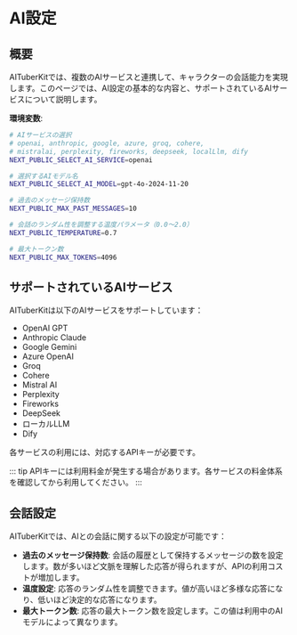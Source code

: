 # AI設定

## 概要

AITuberKitでは、複数のAIサービスと連携して、キャラクターの会話能力を実現します。このページでは、AI設定の基本的な内容と、サポートされているAIサービスについて説明します。

**環境変数**:

```bash
# AIサービスの選択
# openai, anthropic, google, azure, groq, cohere,
# mistralai, perplexity, fireworks, deepseek, localLlm, dify
NEXT_PUBLIC_SELECT_AI_SERVICE=openai

# 選択するAIモデル名
NEXT_PUBLIC_SELECT_AI_MODEL=gpt-4o-2024-11-20

# 過去のメッセージ保持数
NEXT_PUBLIC_MAX_PAST_MESSAGES=10

# 会話のランダム性を調整する温度パラメータ（0.0～2.0）
NEXT_PUBLIC_TEMPERATURE=0.7

# 最大トークン数
NEXT_PUBLIC_MAX_TOKENS=4096
```

## サポートされているAIサービス

AITuberKitは以下のAIサービスをサポートしています：

- OpenAI GPT
- Anthropic Claude
- Google Gemini
- Azure OpenAI
- Groq
- Cohere
- Mistral AI
- Perplexity
- Fireworks
- DeepSeek
- ローカルLLM
- Dify

各サービスの利用には、対応するAPIキーが必要です。

::: tip
APIキーには利用料金が発生する場合があります。各サービスの料金体系を確認してから利用してください。
:::

## 会話設定

AITuberKitでは、AIとの会話に関する以下の設定が可能です：

- **過去のメッセージ保持数**: 会話の履歴として保持するメッセージの数を設定します。数が多いほど文脈を理解した応答が得られますが、APIの利用コストが増加します。
- **温度設定**: 応答のランダム性を調整できます。値が高いほど多様な応答になり、低いほど決定的な応答になります。
- **最大トークン数**: 応答の最大トークン数を設定します。この値は利用中のAIモデルによって異なります。
